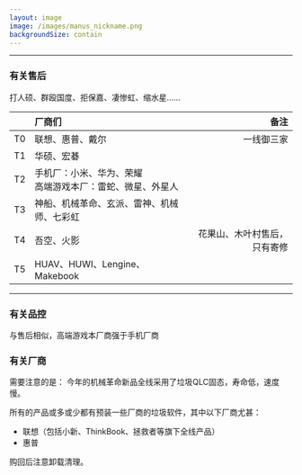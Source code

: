 ```yaml
---
layout: image
image: /images/manus_nickname.png
backgroundSize: contain
---
```


<!-- 关于厂商：每个厂商都有属于自己的黑料，综合的客观的正确的看待。 -->
---

### 有关售后
打人硕、群殴国度、拒保嘉、凄惨虹、缩水星……

||厂商们|备注|
|:---:|:---|---:|
|T0|联想、惠普、戴尔|一线御三家|
|T1|华硕、宏碁||
|T2|手机厂：小米、华为、荣耀<br/>高端游戏本厂：雷蛇、微星、外星人||
|T3|神船、机械革命、玄派、雷神、机械师、七彩虹||
|T4|吾空、火影|花果山、木叶村售后，只有寄修|
|T5|HUAV、HUWI、Lengine、Makebook||

<!--
T0 御三家联想戴尔惠普
T1 华硕宏碁
T2 各家手机厂如小米华为荣耀，高端游戏本厂商雷蛇微星
T3 神船机械革命玄派（玄派是京东负责修，比杂牌还是好一点）雷神机械师（这俩是海尔旗下，不如这一档位其他品牌，但是也比T4基本等于没有强）凄惨红（还好是板卡大厂不至于跑路，两年上门）
T4 吾空火影，木叶村和花果山售后，只有寄修
T5 HUAV、HUWI、Lengine、makebook
来源贴吧
-->
---

### 有关品控
与售后相似，高端游戏本厂商强于手机厂商

### 有关厂商

需要注意的是：
今年的机械革命新品全线采用了垃圾QLC固态，寿命低，速度慢。

所有的产品或多或少都有预装一些厂商的垃圾软件，其中以下厂商尤甚：
- 联想（包括小新、ThinkBook、拯救者等旗下全线产品）
- 惠普

购回后注意卸载清理。
